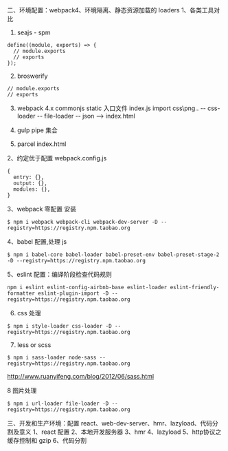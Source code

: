 二、环境配置：webpack4、环境隔离、静态资源加载的 loaders
1、各类工具对比
1. seajs - spm 
```
define((module, exports) => {
  // module.exports
  // exports
});
```
2. broswerify
```
// module.exports
// exports
```
3. webpack 4.x
commonjs static
入口文件 index.js 
import css\png\..
-- css-loader
-- file-loader
-- json
--> index.html

4. gulp
pipe 集合

5. parcel index.html


2、约定优于配置
webpack.config.js
```
{
  entry: {},
  output: {},
  modules: {},
}
```
3、webpack 零配置
安装
```
$ npm i webpack webpack-cli webpack-dev-server -D --registry=https://registry.npm.taobao.org
```

4、babel 配置,处理 js
```
$ npm i babel-core babel-loader babel-preset-env babel-preset-stage-2 -D --registry=https://registry.npm.taobao.org
```

5、eslint 配置：编译阶段检查代码规则
```
npm i eslint eslint-config-airbnb-base eslint-loader eslint-friendly-formatter eslint-plugin-import -D --registry=https://registry.npm.taobao.org
```

6. css 处理
```
$ npm i style-loader css-loader -D --registry=https://registry.npm.taobao.org
```

7. less or scss
```
$ npm i sass-loader node-sass --registry=https://registry.npm.taobao.org
```
http://www.ruanyifeng.com/blog/2012/06/sass.html

8 图片处理
```
$ npm i url-loader file-loader -D --registry=https://registry.npm.taobao.org
```




三、开发和生产环境：配置 react、web-dev-server、hmr、lazyload、代码分割及意义
1、react 配置
2、本地开发服务器
3、hmr
4、lazyload
5、http协议之缓存控制和 gzip
6、代码分割